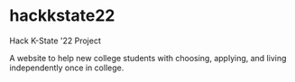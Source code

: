 # hackkstate22
Hack K-State '22 Project

A website to help new college students with choosing, applying, and living independently once in college.